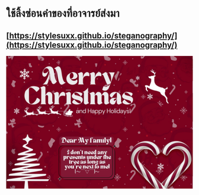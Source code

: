 # ใช้ลิ้งซ่อนคำของที่อาจารย์ส่งมา
## [https://stylesuxx.github.io/steganography/](https://stylesuxx.github.io/steganography/)
![Alt text](assets/Christmas_secure.png)
